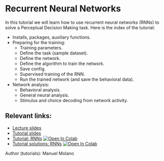 # Recurrent Neural Networks

In this tutorial we will learn how to use recurrent neural networks (RNNs) to solve a Perceptual Decision Making task. Here is the index of the tutorial:

- Installs, packages, auxiliary functions.
- Preparing for the training:
  * Training parameters.
  * Define the task (sample dataset).
  * Define the network.
  * Define the algorithm to train the network.
  * Save config.
  * Supervised training of the RNN.
  * Run the trained network (and save the behavioral data).
- Network analysis:
  * Behavioral analysis.
  * General neural analysis.
  * Stimulus and choice decoding from network activity.



## Relevant links:

- [Lecture slides](https://github.com/bambschool/BAMB2023/blob/main/4-recurrent_neural_networks/BAMB_neural_networks.pptx)
- [Tutorial slides](https://docs.google.com/presentation/d/1yJUUGrmpRD54w2IredDGue1AsZKu7Jdt5UDIPIWijtk/edit?usp=sharing)
- [Tutorial: RNNs](https://github.com/bambschool/BAMB2023/blob/main/4-recurrent_neural_networks/tutorial_4_RNNs-instructions.ipynb) [![Open In Colab](https://colab.research.google.com/assets/colab-badge.svg)](https://colab.research.google.com/github/bambschool/BAMB2023/blob/main/4-recurrent_neural_networks/tutorial_4_RNNs-instructions.ipynb)
- [Tutorial solutions: RNNs](https://github.com/bambschool/BAMB2023/blob/main/4-recurrent_neural_networks/tutorial_4_RNNs-solutions.ipynb) [![Open In Colab](https://colab.research.google.com/assets/colab-badge.svg)](https://colab.research.google.com/github/bambschool/BAMB2023/blob/main/4-recurrent_neural_networks/tutorial_4_RNNs-solutions.ipynb)



Author (tutorials): Manuel Molano
